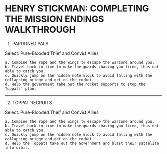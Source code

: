 HENRY STICKMAN: COMPLETING THE MISSION ENDINGS WALKTHROUGH
==========================================================

1. PARDONED PALS

Select: Pure-Blooded Thief and Convict Allies

	a. Combine the rope and the wings to escape the warzone around you.
	b. Travel back in time to make the guards chasing you fired, thus not able to catch you.
	c. Quickly jump on the hidden note block to avoid falling with the collapsing bridge and get on the rocket. 
	d. Help the government take out the rocket supports to stop the Toppats' plan.

---------------------------------------------------------------------------

2. TOPPAT RECRUITS

Select: Pure-Blooded Theif and Convict Allies

	a. Combine the rope and the wings to escape the warzone around you.
	b. Travel back in time to make the guards chasing you fired, thus not able to catch you.
	c. Quickly jump on the hidden note block to avoid falling with the collapsing bridge and get on the rocket.
	d. Help the Toppats take out the Government and blast their sattelite into orbit.


